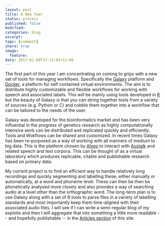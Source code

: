 ```yaml
---
layout: post
title: A New Year
status: process
published: false
modified:
categories: blog
excerpt:
tags: [comment]
share: true
image:
  feature:
date: 2017-01-09T17:13:07+11:00
---
```


The first part of this year I am concentrating on coming to grips with a new set of tools for managing workflows. Specifically the [Galaxy](https://galaxyproject.org) platform and [Docker](https://www.docker.com), a platform for self contained virtual environments. The aim is to distribute highly customizable and flexible workflows for working with speech and associated labels. This will be mainly using tools developed in [R](www.r-project.org) but the beauty of Galaxy is that you can string together tools from a variety of sources (e.g. Python or C) and cobble them together into a workflow that can be tailored to the needs of the user.

Galaxy was developed for the bioinformatics market and has been very influential in the progress of genetics research as highly computationally intensive work can be distributed and replicated quickly and efficiently. Tools and Wokflows can be shared and customized. In recent times Galaxy has been re-purposed as a way of working with all manners of medium to big data. This is the platform chosen by [Alveo](http://alveo.edu.au) to interact with [Austalk](https://austalk.edu.au) and related speech and text corpora. This can be thought of as a virtual laboratory which produces replicable, citable and publishable research based on primary data. 

My current project is to find an efficient way to handle relatively long recordings and quickly segmenting and labelling these, either manually or automatically, at a word and phoneme level. These can then be then be phonetically analysed more closely and also provides a way of searching audio at a level other than the orthographic word. The long-term plan is to use Galaxy along with a set of R tools to parse files in a variety of labelling standards and most importantly keep them time-aligned with their associated audio files. I will see if I can write a semi-regular blog of my exploits and then I will aggregate that into something a little more readable -- and hopefully publishable -- in the [Articles section](hywel.github.io/articles/) of this site. 


